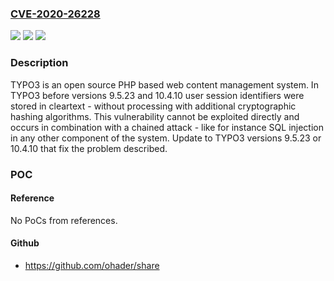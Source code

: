 ### [CVE-2020-26228](https://cve.mitre.org/cgi-bin/cvename.cgi?name=CVE-2020-26228)
![](https://img.shields.io/static/v1?label=Product&message=TYPO3.CMS&color=blue)
![](https://img.shields.io/static/v1?label=Version&message=n%2Fa&color=blue)
![](https://img.shields.io/static/v1?label=Vulnerability&message=CWE-312%3A%20Cleartext%20Storage%20of%20Sensitive%20Information&color=brighgreen)

### Description

TYPO3 is an open source PHP based web content management system. In TYPO3 before versions 9.5.23 and 10.4.10 user session identifiers were stored in cleartext - without processing with additional cryptographic hashing algorithms. This vulnerability cannot be exploited directly and occurs in combination with a chained attack - like for instance SQL injection in any other component of the system. Update to TYPO3 versions 9.5.23 or 10.4.10 that fix the problem described.

### POC

#### Reference
No PoCs from references.

#### Github
- https://github.com/ohader/share

